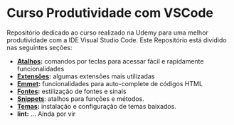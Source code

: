 # Curso Produtividade com VSCode 

Repositório dedicado ao curso realizado na Udemy para uma melhor produtividade com a IDE Visual Studio Code.
Este Repositório está dividido nas seguintes seções:

- **[Atalhos](https://github.com/leandrobeandrade/vscode/blob/master/atalhos.md):** comandos por teclas para acessar fácil e rapidamente funcionalidades
- **[Extensões](https://github.com/leandrobeandrade/vscode/blob/master/extensoes.md):** algumas extensões mais utilizadas
- **[Emmet](https://github.com/leandrobeandrade/vscode/blob/master/emmet.md):** funcionalidades para auto-complete de códigos HTML
- **[Fontes](https://github.com/leandrobeandrade/vscode/blob/master/fontes.md):** estilização de fontes e sinais
- **[Snippets](https://github.com/leandrobeandrade/vscode/blob/master/snippets.md)**: atalhos para funções e métodos.
- **[Temas](https://github.com/leandrobeandrade/vscode/blob/master/temas.md):** instalação e configuração de temas baixados.
- **lint:** ... Ainda por vir
